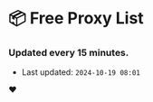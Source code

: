 # :package: Free Proxy List
### Updated every 15 minutes.

- Last updated: `2024-10-19 08:01`

:heart:
